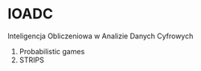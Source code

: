 # IOADC
Inteligencja Obliczeniowa w Analizie Danych Cyfrowych

1. Probabilistic games
2. STRIPS
```
